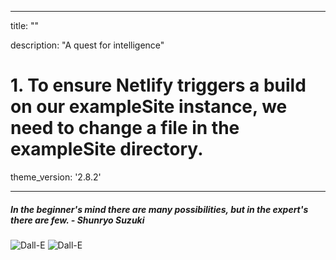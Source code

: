 
---
title: ""

description: "A quest for intelligence"
# 1. To ensure Netlify triggers a build on our exampleSite instance, we need to change a file in the exampleSite directory.
theme_version: '2.8.2'


---


##### In the beginner's mind there are many possibilities, but in the expert's there are few. - Shunryo Suzuki

![](/images/astronaut.png "Dall-E")
![](https://hermessuen.github.io/intelligence/images/astronaut.png "Dall-E")


